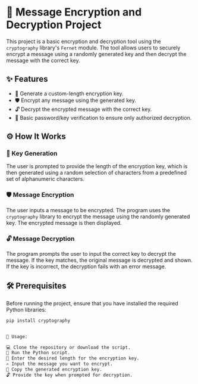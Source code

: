 # 🔐 Message Encryption and Decryption Project

This project is a basic encryption and decryption tool using the `cryptography` library's `Fernet` module. The tool allows users to securely encrypt a message using a randomly generated key and then decrypt the message with the correct key.

## ✨ Features
- 🔑 Generate a custom-length encryption key.
- 🛡️ Encrypt any message using the generated key.
- 🔓 Decrypt the encrypted message with the correct key.
- 🔐 Basic password/key verification to ensure only authorized decryption.

## ⚙️ How It Works

### 🔑 Key Generation
The user is prompted to provide the length of the encryption key, which is then generated using a random selection of characters from a predefined set of alphanumeric characters.

### 🛡️ Message Encryption
The user inputs a message to be encrypted. The program uses the `cryptography` library to encrypt the message using the randomly generated key. The encrypted message is then displayed.

### 🔓 Message Decryption
The program prompts the user to input the correct key to decrypt the message. If the key matches, the original message is decrypted and shown. If the key is incorrect, the decryption fails with an error message.

## 🛠️ Prerequisites

Before running the project, ensure that you have installed the required Python libraries:

```bash
pip install cryptography


🚀 Usage:

💻 Clone the repository or download the script.
🏃 Run the Python script.
🔑 Enter the desired length for the encryption key.
✍️ Input the message you want to encrypt.
📝 Copy the generated encryption key.
🔓 Provide the key when prompted for decryption.


